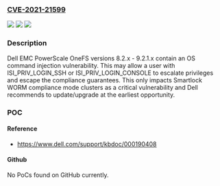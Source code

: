 ### [CVE-2021-21599](https://cve.mitre.org/cgi-bin/cvename.cgi?name=CVE-2021-21599)
![](https://img.shields.io/static/v1?label=Product&message=PowerScale%20OneFS&color=blue)
![](https://img.shields.io/static/v1?label=Version&message=%3D%208.2.x%20-%209.2.1.x%20&color=brighgreen)
![](https://img.shields.io/static/v1?label=Vulnerability&message=Other&color=brighgreen)

### Description

Dell EMC PowerScale OneFS versions 8.2.x - 9.2.1.x contain an OS command injection vulnerability. This may allow a user with ISI_PRIV_LOGIN_SSH or ISI_PRIV_LOGIN_CONSOLE to escalate privileges and escape the compliance guarantees. This only impacts Smartlock WORM compliance mode clusters as a critical vulnerability and Dell recommends to update/upgrade at the earliest opportunity.

### POC

#### Reference
- https://www.dell.com/support/kbdoc/000190408

#### Github
No PoCs found on GitHub currently.

